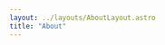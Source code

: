 ```yaml
---
layout: ../layouts/AboutLayout.astro
title: "About"
---
```


<!---

<div>
  <img src="/assets/dio.png" class="sm:w-1/2 mx-auto" alt="but it was me">
</div>

## Tech Stack

Languages: C, C++ (barf), Go, Lua, Python, JS

Tech: Kubernetes, Kubernetes, Kubernetes

--->
